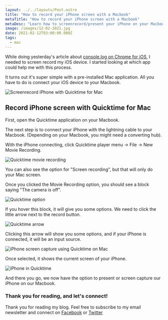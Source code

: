 ```yaml
---
layout: ../../layouts/Post.astro
title: "How to record your iPhone screen with a Macbook"
metaTitle: "How to record your iPhone screen with a Macbook"
metaDesc: "Learn how to screenrecord/present your iPhone on your Macbook"
image: /images/12-02-2021.jpg
date: 2021-02-12T03:00:00.000Z
tags:
  - mac
---
```

While doing yesterday's article about [console.log on Chrome for iOS](https://daily-dev-tips.com/posts/console-log-on-chrome-for-ios/), I needed to screen record my iOS device.
I started looking at which app could help me with this process.

It turns out it's super simple with a pre-installed Mac application. All you have to do is connect your iOS device to your Macbook.

![Screenrecord iPhone with Quicktime for Mac](https://cdn.hashnode.com/res/hashnode/image/upload/v1612703362727/wnWivZk5i.gif)

## Record iPhone screen with Quicktime for Mac

First, open the Quicktime application on your Macbook.

The next step is to connect your iPhone with the lightning cable to your Macbook. (Depending on your Macbook, you might need a converting hub).

With the iPhone connecting, click Quicktime player menu -> File -> New Movie Recording.

![Quicktime movie recording](https://cdn.hashnode.com/res/hashnode/image/upload/v1612702685042/6sOyCJLUS.png)

You can also see the option for "Screen recording", but that will only do your Mac screen.

Once you clicked the Movie Recording option, you should see a block saying "The camera is off".

![Quicktime option](https://cdn.hashnode.com/res/hashnode/image/upload/v1612702774410/th58s3FmQ.png)

If you hover this block, it will give you some options.
We need to click the little arrow next to the record button.

![Quicktime arrow](https://cdn.hashnode.com/res/hashnode/image/upload/v1612702851727/eAHc0LT-A.png)

Clicking this arrow will show you some options, and if your iPhone is connected, it will be an input source.

![iPhone screen capture using Quicktime on Mac](https://cdn.hashnode.com/res/hashnode/image/upload/v1612703130019/vLypLLIus.png)

Once selected, it shows the current screen of your iPhone.

![iPhone in Quicktime](https://cdn.hashnode.com/res/hashnode/image/upload/v1612703204221/os2Zp6-V7.png)

And there you go, we now have the option to present or screen capture our iPhone on our Macbook.

### Thank you for reading, and let's connect!

Thank you for reading my blog. Feel free to subscribe to my email newsletter and connect on [Facebook](https://www.facebook.com/DailyDevTipsBlog) or [Twitter](https://twitter.com/DailyDevTips1)
